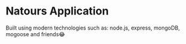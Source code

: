 # Natours Application

Built using modern technologies such as: node.js, express, mongoDB, mogoose and friends😂
